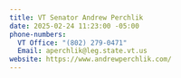 ```yaml
---
title: VT Senator Andrew Perchlik
date: 2025-02-24 11:23:00 -05:00
phone-numbers:
  VT Office: "(802) 279-0471"
  Email: aperchlik@leg.state.vt.us
website: https://www.andrewperchlik.com/
---
```


